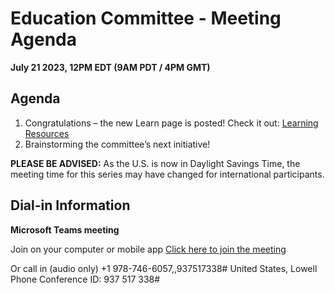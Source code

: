 # Education Committee - Meeting Agenda #
**July 21 2023, 12PM EDT (9AM PDT / 4PM GMT)**


**Agenda**
---

1.	Congratulations – the new Learn page is posted! Check it out: [Learning Resources](https://dotnetfoundation.org/learn/education)
2.	Brainstorming the committee’s next initiative!


**PLEASE BE ADVISED:** As the U.S. is now in Daylight Savings Time, the meeting time for this series may have changed for international participants.


**Dial-in Information**
---

**Microsoft Teams meeting**

Join on your computer or mobile app 
[Click here to join the meeting](https://teams.microsoft.com/l/meetup-join/19%3ameeting_YTVjMmJiYTAtNzlmMC00NzU4LWFhN2EtMjdiMmM3YzNlOGYz%40thread.v2/0?context=%7b%22Tid%22%3a%22f0bdbbf2-cd76-4967-8c4c-50a802746912%22%2c%22Oid%22%3a%2233e33123-f641-455f-8467-58a715c2da80%22%7d)

Or call in (audio only) 
+1 978-746-6057,,937517338#   United States, Lowell 
Phone Conference ID: 937 517 338#
